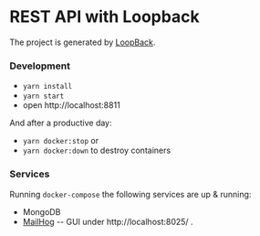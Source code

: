 # REST API with Loopback

The project is generated by [LoopBack](http://loopback.io).

### Development

-   `yarn install`
-   `yarn start`
-   open http://localhost:8811

And after a productive day:

-   `yarn docker:stop` or
-   `yarn docker:down` to destroy containers

### Services

Running `docker-compose` the following services are up & running:

-   MongoDB
-   [MailHog](https://github.com/mailhog/MailHog) -- GUI under http://localhost:8025/ .
